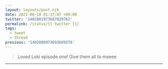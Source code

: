 ```yaml
---
layout: layouts/post.njk
date: 2021-06-10 01:37:07 +00:00
twitter: '1402801973687029762'
permalink: /status/{{ twitter }}/
tags: 
  - tweet
  - thread
previous: '1402800973693669376'
---
```


> Loved Loki episode one! Give them all to meeee

---

